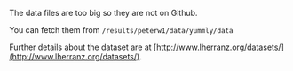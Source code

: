 The data files are too big so they are not on Github.

You can fetch them from  `/results/peterw1/data/yummly/data`

Further details about the dataset are at [http://www.lherranz.org/datasets/](http://www.lherranz.org/datasets/).
